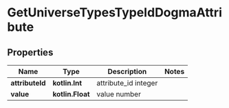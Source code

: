 
# GetUniverseTypesTypeIdDogmaAttribute

## Properties
Name | Type | Description | Notes
------------ | ------------- | ------------- | -------------
**attributeId** | **kotlin.Int** | attribute_id integer | 
**value** | **kotlin.Float** | value number | 



